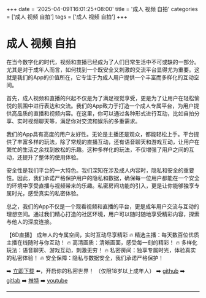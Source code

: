 +++
date = '2025-04-09T16:01:25+08:00'
title = '成人 视频 自拍'
categories = ['成人 视频 自拍']
tags = ['成人 视频 自拍']
+++

# 成人 视频 自拍

在当今数字化的时代，视频和直播已经成为了人们日常生活中不可或缺的一部分。尤其是对于成年人而言，如何找到一个既安全又刺激的交流平台显得尤为重要。这就是我们的App的价值所在，它专注于为成人用户提供一个丰富而多样化的互动空间。

首先，成人视频和直播的兴起不仅是为了满足视觉享受，更是为了让用户在轻松愉悦的氛围中进行表达和交流。我们的App致力于打造一个成人专属平台，为用户提供高品质的直播和视频内容。在这里，你可以通过各种形式进行互动，比如自拍分享、实时视频聊天等，满足你对交流和娱乐的多重需求。

我们的App具有高度的用户友好性。无论是主播还是观众，都能轻松上手。平台提供了丰富多样的玩法，除了常规的直播互动，还有语音聊天和游戏互动，让用户在繁忙的生活之余找到放松的乐趣。这种多样化的玩法，不仅增强了用户之间的互动，还提升了整体的使用体验。

安全性是我们平台的一大特色。我们深知在涉及成人内容时，隐私和安全的重要性。因此，我们承诺严格保护用户的隐私和数据，确保每一位用户都能在一个安全的环境中享受直播与视频带来的乐趣。私密房间功能的引入，更是让你能够独享专属时光，感受真实的私密体验。

总之，我们的App不仅是一个观看视频和直播的平台，更是成年用户交流与互动的理想空间。通过我们精心打造的社区环境，用户可以随时随地享受精彩内容，探索与他人的深度连接。

【6D直播】
成年人的专属空间，实时互动尽享精彩
🔥 精选主播：每天数百位优质主播在线随时与你互动！
🔥 高清画质：清晰画面，感受每一刻的精彩！
🔥 多样化玩法：语音聊天、游戏互动，刺激无穷！
🔥 私密房间：独享专属时光，体验真实的私密体验！
🔥 安全保障：隐私与数据安全，我们承诺严格保护！

➡️ [立即下载](https://down123.s3.ap-east-1.amazonaws.com/down/down.html?channelCode=blog) ⬅️，开启你的私密世界！
（仅限18岁以上成年人）
➡️ [github](https://aldult-live.github.io/)
➡️ [gitlab](https://seo-09598d.gitlab.io/)
➡️ [推特](https://x.com/wegame33)
➡️ [youtube](https://www.youtube.com/@6Dlive)

---
